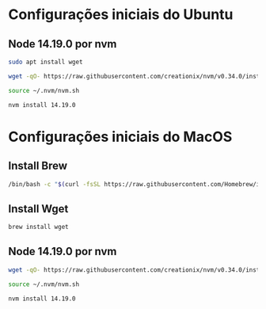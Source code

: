 
# Configurações iniciais do Ubuntu


## Node 14.19.0 por nvm

```bash 
sudo apt install wget
```
```bash
wget -qO- https://raw.githubusercontent.com/creationix/nvm/v0.34.0/install.sh | bash
```
```bash
source ~/.nvm/nvm.sh
```
```bash
nvm install 14.19.0
```
    

# Configurações iniciais do MacOS

## Install Brew
```bash 
/bin/bash -c "$(curl -fsSL https://raw.githubusercontent.com/Homebrew/install/HEAD/install.sh)"
```
## Install Wget
```bash 
brew install wget
```
## Node 14.19.0 por nvm

```bash
wget -qO- https://raw.githubusercontent.com/creationix/nvm/v0.34.0/install.sh | bash
```
```bash
source ~/.nvm/nvm.sh
```
```bash
nvm install 14.19.0
```
    
